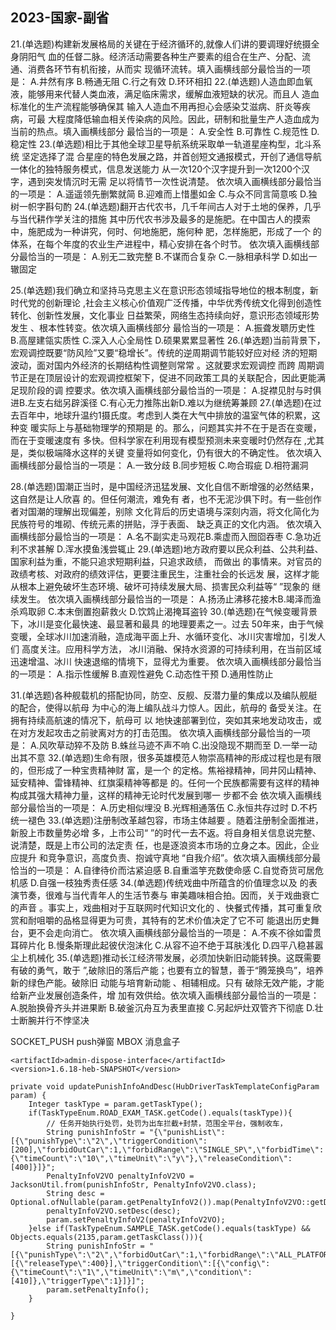

## 2023-国家-副省
21.(单选题)构建新发展格局的关键在于经济循环的,就像人们讲的要调理好统摄全身阴阳气
血的任督二脉。经济活动需要各种生产要素的组合在生产、分配、流通、消费各环节有机衔接，从而实
现循环流转。填入画横线部分最恰当的一项是：
A.井然有序
B.畅通无阻
C.行之有效
D.环环相扣
22.(单选题)人造血即血氧液，能够用来代替人类血液，满足临床需求，缓解血液短缺的状况。而且人
造血标准化的生产流程能够确保其
输入人造血不用再担心会感染艾滋病、肝炎等疾病，可最
大程度降低输血相关传染病的风险。因此，研制和批量生产人造血成为当前的热点。填入画横线部分
最恰当的一项是：
A.安全性
B.可靠性
C.规范性
D.稳定性
23.(单选题)相比于其他全球卫星导航系统采取单一轨道星座构型，北斗系统
坚定选择了混
合星座的特色发展之路，并首创短文通报模式，开创了通信导航一体化的独特服务模式，信息发送能力
从一次120个汉字提升到一次1200个汉字，遇到突发情沉时无需
足以将情节一次性说清楚。
依次填入画横线部分最恰当的一项是：
A.遥遥领先删繁就简
B.迎难而上惜墨如金
C.与众不同言简意咳
D.独树一帜字斟句酌
24.(单选题)翻开古代农书，几千年间古人对于土地的保养，几乎与当代耕作学关注的措施
其中历代农书涉及最多的是施肥。在中国古人的摸索中，施肥成为一种讲究，何时、何地施肥，施何种
肥，怎样施肥，形成了一个
的体系，在每个年度的农业生产进程中，精心安排在各个时节。
依次填入画横线部分最恰当的一项是：
A.别无二致完整
B.不谋而合复杂
C.一脉相承科学
D.如出一辙固定

25.(单选题)我们确立和坚持马克思主义在意识形态领域指导地位的根本制度，新时代党的创新理论
,社会主义核心价值观广泛传播，中华优秀传统文化得到创造性转化、创新性发展，文化事业
日益繁荣，网络生态持续向好，意识形态领域形势发生
、根本性转变。依次填入画横线部分
最恰当的一项是：
A.振聋发聩历史性
B.高屋建瓴实质性
C.深入人心全局性
D.硕果累累显著性
26.(单选题)当前背景下，宏观调控既要“防风险”又要“稳增长”。传统的逆周期调节能较好应对经
济的短期波动，面对国内外经济的长期结构性调整则常常
。这就要求宏观调控
而跨
周期调节正是在顶层设计的宏观调控框架下，促进不同政策工具的关联配合，因此更能满足现阶段的调
控要求。依次填入画横线部分最恰当的一项是：
A.捉襟见肘与时俱进B.左支右绌另辟溪径
C.有心无力推陈出新D.难以为继统筹兼顾
27.(单选题)在过去百年中，地球升温约1摄氏度。考虑到人类在大气中排放的温室气体的积累，这种变
暖实际上与基础物理学的预期是
的。那么，问题其实并不在于是否在变暖，而在于变暖速度有
多快。但科学家在利用现有模型预测未来变暖时仍然存在
,尤其是，类似极端降水这样的关键
变量将如何变化，仍有很大的不确定性。
依次填入画横线部分最恰当的一项是：
A.一致分歧
B.同步短板
C.吻合瑕疵
D.相符漏洞

28.(单选题)国潮正当时，是中国经济迅猛发展、文化自信不断增强的必然结果，这自然是让人欣喜
的。但任何潮流，难免有
者，也不无泥沙俱下时。有一些创作者对国潮的理解出现偏差，别除
文化背后的历史语境与深刻内涵，将文化简化为民族符号的堆砌、传统元素的拼贴，浮于表面、
缺乏真正的文化内涵。
依次填入画横线部分最恰当的一项是：
A.名不副实走马观花B.乘虚而入囫囵吞枣
C.急功近利不求甚解
D.浑水摸鱼浅尝辄止
29.(单选题)地方政府要以民众利益、公共利益、国家利益为重，不能只追求短期利益，只追求政绩，
而做出
的事情来。对官员的政绩考核、对政府的绩效评估，更要注重民生，注重社会的长远发
展，这样才能从根本上避免破坏生态环境、破坏可持续发展大局、损害民众利益等“
”现象的
继续发生。
依次填入画横线部分最恰当的一项是：
A.扬汤止沸移花接木B.竭泽而渔杀鸡取卵
C.本末倒置抱薪救火
D.饮鸩止渴掩耳盗铃
30.(单选题)在气候变暖背景下，冰川是变化最快速、最显著和最具
的地理要素之一。过去
50年来，由于气候变暖，全球冰川加速消融，造成海平面上升、水循环变化、冰川灾害增加，引发人们
高度关注。应用科学方法，
冰川消融、保持水资源的可持续利用，在当前区域迅速增温、冰川
快速退缩的情境下，显得尤为重要。
依次填入画横线部分最恰当的一项是：
A.指示性缓解
B.直观性避免
C.动态性干预
D.通用性防止

31.(单选题)各种舰载机的搭配协同，防空、反舰、反潜力量的集成以及编队舰艇的配合，使得以航母
为中心的海上编队战斗力惊人。因此，航母的
备受关注。在拥有持续高航速的情况下，航母可
以
地快速部署到位，突如其来地发动攻击，或在对方发起攻击之前驶离对方的打击范围。
依次填入画横线部分最恰当的一项是：
A.风吹草动猝不及防
B.蛛丝马迹不声不响
C.出没隐现不期而至
D.一举一动出其不意
32.(单选题)生命有限，很多英雄模范人物崇高精神的形成过程也是有限的，但形成了一种宝贵精神财
富，是一个
的定格。焦裕禄精神，同井冈山精神、延安精神、雷锋精神、红旗渠精神等都是
的。任何一个民族都需要有这样的精神构成其强大精神力量，这样的精神无论时代发展到哪一
步都不会
依次填入画横线部分最恰当的一项是：
A.历史相似埋没
B.光辉相通落伍
C.永恒共存过时
D.不朽统一褪色
33.(单选题)注册制改革越包容，市场主体越要
。随着注册制全面推进，新股上市数量势必增
多，上市公司“
”的时代一去不返。将自身相关信息说完整、说清楚，既是上市公司的法定责
任，也是逐浪资本市场的立身之本。因此，企业应提升
和竞争意识，高度负责、抱诚守真地
“自我介绍”。依次填入画横线部分最恰当的一项是：
A.自律待价而沽紧迫感
B.自重滥竽充数使命感
C.自觉奇货可居危机感
D.自强一枝独秀责任感
34.(单选题)传统戏曲中所蕴含的价值理念以及
的表演节奏，很难与当代青年人的生活节奏与
审美趣味相合拍。因而，关于戏曲衰亡的声音
。事实上，戏曲相对于互联网时代知识文化的
、快餐式传播，其可重复欣赏和耐咀嚼的品格显得更为可贵，其特有的艺术价值决定了它不可
能退出历史舞台，更不会走向消亡。
依次填入画横线部分最恰当的一项是：
A.不疾不徐如雷贯耳碎片化
B.慢条斯理此起彼伏泡沫化
C.从容不迫不绝于耳肤浅化
D.四平八稳甚嚣尘上机械化
35.(单选题)推动长江经济带发展，必须加快新旧动能转换。这既需要有破的勇气，敢于
”,破除旧的落后产能；也要有立的智慧，善于“腾笼换鸟”，培养新的绿色产能。破除旧
动能与培育新动能
、相辅相成。只有
破除无效产能，才能给新产业发展创造条件，增
加有效供给。依次填入画横线部分最恰当的一项是：
A.脱胎换骨齐头并进果断
B.破釜沉舟互为表里直接
C.另起炉灶双管齐下彻底
D.壮士断腕并行不悖坚决




SOCKET_PUSH push弹窗
MBOX 消息盒子

    <artifactId>admin-dispose-interface</artifactId>
    <version>1.6.18-heb-SNAPSHOT</version>

    private void updatePunishInfoAndDesc(HubDriverTaskTemplateConfigParam param) {
        Integer taskType = param.getTaskType();
        if(TaskTypeEnum.ROAD_EXAM_TASK.getCode().equals(taskType)){
            // 任务开始执行处罚，处罚为出车拦截+封禁，范围全平台，强制收车，
            String punishInfoStr = "{\"punishList\":[{\"punishType\":\"2\",\"triggerCondition\":[200],\"forbidOutCar\":1,\"forbidRange\":\"SINGLE_SP\",\"forbidTime\":{\"timeCount\":\"10\",\"timeUnit\":\"y\"},\"releaseCondition\":[400]}]}";
            PenaltyInfoV2VO penaltyInfoV2VO = JacksonUtil.from(punishInfoStr, PenaltyInfoV2VO.class);
            String desc = Optional.ofNullable(param.getPenaltyInfoV2()).map(PenaltyInfoV2VO::getDesc).orElse("");
            penaltyInfoV2VO.setDesc(desc);
            param.setPenaltyInfoV2(penaltyInfoV2VO);
        }else if(TaskTypeEnum.SAMPLE_TASK.getCode().equals(taskType) && Objects.equals(2135,param.getTaskClass())){
            String punishInfoStr = "[{\"punishType\":\"2\",\"forbidOutCar\":1,\"forbidRange\":\"ALL_PLATFORM\",\"releaseCondition\":[{\"releaseType\":400}],\"triggerCondition\":[{\"config\":{\"timeCount\":\"1\",\"timeUnit\":\"m\",\"condition\":[410]},\"triggerType\":1}]}]";
            param.setPenaltyInfo();
        }

    }